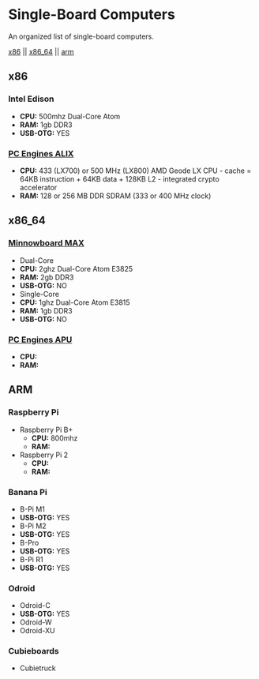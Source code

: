 # Single-Board Computers
An organized list of single-board computers.

[x86](#x86) || [x86_64](#x86_64) || [arm](#arm)

## x86

### Intel Edison
* **CPU:** 500mhz Dual-Core Atom
* **RAM:** 1gb DDR3
* **USB-OTG:** YES

### [PC Engines ALIX](http://www.pcengines.ch/alix.htm)
* **CPU:** 433 (LX700) or 500 MHz (LX800) AMD Geode LX CPU - cache = 64KB instruction + 64KB data + 128KB L2 - integrated crypto accelerator
* **RAM:** 128 or 256 MB DDR SDRAM (333 or 400 MHz clock)
 


## x86_64
### [Minnowboard MAX](http://www.elinux.org/MinnowBoard) 
* Dual-Core
 * **CPU:** 2ghz Dual-Core Atom E3825 
 * **RAM:** 2gb DDR3
 * **USB-OTG:** NO
* Single-Core
 * **CPU:** 1ghz Dual-Core Atom E3815
 * **RAM:** 1gb DDR3
 * **USB-OTG:** NO

### [PC Engines APU](http://www.pcengines.ch/apu.htm) 
* **CPU:** 
* **RAM:**
 
## ARM
### Raspberry Pi
* Raspberry Pi B+
  * **CPU:** 800mhz
  * **RAM:**
* Raspberry Pi 2
  * **CPU:** 
  * **RAM:**

### Banana Pi
* B-Pi M1
 * **USB-OTG:** YES 
* B-Pi M2
 * **USB-OTG:** YES 
* B-Pro
 * **USB-OTG:** YES
* B-Pi R1
 * **USB-OTG:** YES

### Odroid
* Odroid-C
 * **USB-OTG:** YES
* Odroid-W
* Odroid-XU

### Cubieboards
* Cubietruck
